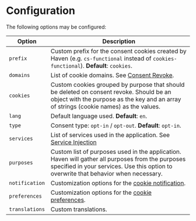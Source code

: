 # Configuration

The following options may be configured:

| Option         | Description                                                  |
| -------------- | ------------------------------------------------------------ |
| `prefix`       | Custom prefix for the consent cookies created by Haven (e.g. `cs-functional` instead of `cookies-functional`). **Default**: `cookies`. |
| `domains`      | List of cookie domains. See [Consent Revoke](/consent-revoke). |
| `cookies`      | Custom cookies grouped by purpose that should be deleted on consent revoke. Should be an object with the purpose as the key and an array of strings (cookie names) as the values. |
| `lang`         | Default language used. **Default**: `en`.                    |
| `type`         | Consent type: `opt-in` / `opt-out`. **Default**: `opt-in`.   |
| `services`     | List of services used in the application. See [Service Injection](/service-injection) |
| `purposes`     | Custom list of purposes used in the application. Haven will gather all purposes from the purposes specified in your services. Use this option to overwrite that behavior when necessary. |
| `notification` | Customization options for the [cookie notification](/cookie-notification). |
| `preferences`  | Customization options for the [cookie preferences](/cookie-preferences). |
| `translations` | Custom translations.                                         |

